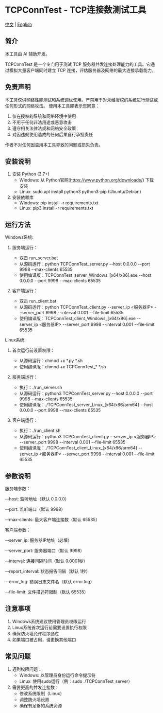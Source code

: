 TCPConnTest - TCP连接数测试工具
==============================

[中文](README.md) | [English](README_EN.md)

简介
-------
本工具由 AI 辅助开发。

TCPConnTest 是一个专门用于测试 TCP 服务器并发连接处理能力的工具。它通过模拟大量客户端同时建立 TCP 连接，评估服务器及网络的最大连接承载能力。


免责声明
-------
本工具仅供网络性能测试和系统调优使用。严禁用于对未经授权的系统进行测试或任何形式的网络攻击。
使用本工具即表示您同意：

1. 仅在授权的系统和网络环境中使用
2. 不用于任何非法用途或恶意攻击
3. 遵守相关法律法规和网络安全政策
4. 对因违规使用造成的任何后果自行承担责任

作者不对任何因滥用本工具导致的问题或损失负责。

安装说明
-------
1. 安装 Python (3.7+)
   * Windows: 从 Python官网(https://www.python.org/downloads/) 下载安装
   * Linux: sudo apt install python3 python3-pip (Ubuntu/Debian)
2. 安装依赖库
   * Windows: pip install -r requirements.txt
   * Linux: pip3 install -r requirements.txt

运行方法
-------
Windows系统:
1. 服务端运行：
   - 双击 run_server.bat
   - 从源码运行：python TCPConnTest_server.py --host 0.0.0.0 --port 9998 --max-clients 65535
   - 使用编译版：TCPConnTest_server_Windows_[x64/x86].exe --host 0.0.0.0 --port 9998 --max-clients 65535

2. 客户端运行：
   - 双击 run_client.bat
   - 从源码运行：python TCPConnTest_client.py --server_ip <服务器IP> --server_port 9998 --interval 0.001 --file-limit 65535
   - 使用编译版：TCPConnTest_client_Windows_[x64/x86].exe --server_ip <服务器IP> --server_port 9998 --interval 0.001 --file-limit 65535

Linux系统:
1. 首次运行前设置权限：
   - 从源码运行：chmod +x *.py *.sh
   - 使用编译版：chmod +x TCPConnTest_* *.sh

2. 服务端运行：
   - 执行：./run_server.sh
   - 从源码运行：python3 TCPConnTest_server.py --host 0.0.0.0 --port 9998 --max-clients 65535
   - 使用编译版：./TCPConnTest_server_Linux_[x64/x86/arm64] --host 0.0.0.0 --port 9998 --max-clients 65535

3. 客户端运行：
   - 执行：./run_client.sh
   - 从源码运行：python3 TCPConnTest_client.py --server_ip <服务器IP> --server_port 9998 --interval 0.001 --file-limit 65535
   - 使用编译版：./TCPConnTest_client_Linux_[x64/x86/arm64] --server_ip <服务器IP> --server_port 9998 --interval 0.001 --file-limit 65535

参数说明
-------
服务端参数：

--host: 监听地址（默认 0.0.0.0）

--port: 监听端口（默认 9998）

--max-clients: 最大客户端连接数（默认 65535）

客户端参数：

--server_ip: 服务器IP地址（必填）

--server_port: 服务器端口（默认 9998）

--interval: 连接间隔时间（默认 0.0001秒）

--report_interval: 状态报告间隔（默认 1秒）

--error_log: 错误日志文件名（默认 error.log）

--file-limit: 文件描述符限制（默认 65535）

注意事项
-------
1. Windows系统建议使用管理员权限运行
2. Linux系统首次运行前需要设置执行权限
3. 确保防火墙允许程序通过
4. 如果端口被占用，请更换其他端口

常见问题
-------
1. 遇到权限问题：
   * Windows: 以管理员身份运行命令提示符
   * Linux: 使用sudo运行（例：sudo ./TCPConnTest_server）
2. 需要更高的并发连接数：
   - 修改系统限制（Linux）
   - 调整防火墙设置
   - 确保有足够的系统资源